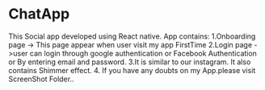 # ChatApp
This Social app  developed using React native.
App contains:
1.Onboarding page -> This page appear when user visit my app FirstTime
2.Login page ->user can login through google authentication or Facebook Authentication or By entering email and password.
3.It is similar to our instagram. It also contains Shimmer effect.
4. If you have any doubts on my App.please visit ScreenShot Folder..
